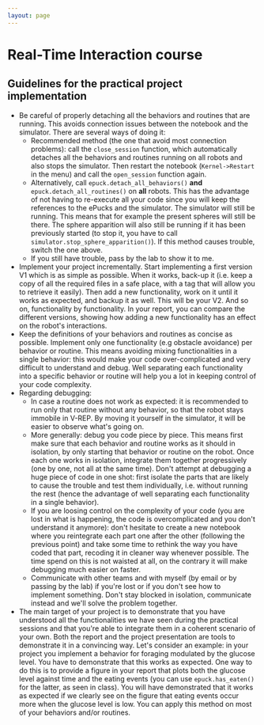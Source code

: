 ```yaml
---
layout: page
---
```


# Real-Time Interaction course

## Guidelines for the practical project implementation


- Be careful of properly detaching all the behaviors and routines that are running. This avoids connection issues between the notebook and the simulator. There are several ways of doing it:
    - Recommended method (the one that avoid most connection problems): call the `close_session` function, which automatically detaches all the behaviors and routines running on all robots and also stops the simulator. Then restart the notebook (`Kernel->Restart` in the menu) and call the `open_session` function again.
    - Alternatively, call `epuck.detach_all_behaviors()` **and** `epuck.detach_all_routines()` on **all** robots. This has the advantage of not having to re-execute all your code since you will keep the references to the ePucks and the simulator. The simulator will still be running. This means that for example the present spheres will still be there. The sphere apparition will also still be running if it has been previously started (to stop it, you have to call `simulator.stop_sphere_apparition()`). If this method causes trouble, switch the one above.
    - If you still have trouble, pass by the lab to show it to me.
- Implement your project incrementally. Start implementing a first version V1 which is as simple as possible. When it works, back-up it (i.e. keep a copy of all the required files in a safe place, with a tag that will allow you to retrieve it easily). Then add a new functionality, work on it until it works as expected, and backup it as well. This will be your V2. And so on, functionality by functionality. In your report, you can compare the different versions, showing how adding a new functionality has an effect on the robot's interactions.
- Keep the definitions of your behaviors and routines as concise as possible. Implement only one functionality (e.g obstacle avoidance) per behavior or routine. This means avoiding mixing functionalities in a single behavior: this would make your code over-complicated and very difficult to understand and debug. Well separating each functionality into a specific behavior or routine will help you a lot in keeping control of your code complexity.
- Regarding debugging:
    - In case a routine does not work as expected: it is recommended to run only that routine without any behavior, so that the robot stays immobile in V-REP. By moving it yourself in the simulator, it will be easier to observe what's going on.
    - More generally: debug you code piece by piece. This means first make sure that each behavior and routine works as it should in isolation, by only starting that behavior or routine on the robot. Once each one works in isolation, integrate them together progressively (one by one, not all at the same time). Don't attempt at debugging a huge piece of code in one shot: first isolate the parts that are likely to cause the trouble and test them individually, i.e. without running the rest (hence the advantage of well separating each functionality in a single behavior).
    - If you are loosing control on the complexity of your code (you are lost in what is happening, the code is overcomplicated and you don't understand it anymore): don't hesitate to create a new notebook where you reintegrate each part one after the other (following the previous point) and take some time to rethink the way you have coded that part, recoding it in cleaner way whenever possible. The time spend on this is not waisted at all, on the contrary it will make debugging much easier on faster. 
    - Communicate with other teams and with myself (by email or by passing by the lab) if you're lost or if you don't see how to implement something. Don't stay blocked in isolation, communicate instead and we'll solve the problem together.
- The main target of your project is to demonstrate that you have understood all the functionalities we have seen during the practical sessions and that you're able to integrate them in a coherent scenario of your own. Both the report and the project presentation are tools to demonstrate it in a convincing way. Let's consider an example: in your project you implement a behavior for foraging modulated by the glucose level. You have to demonstrate that this works as expected. One way to do this is to provide a figure in your report that plots both the glucose level against time and the eating events (you can use `epuck.has_eaten()` for the latter, as seen in class). You will have demonstrated that it works as expected if we clearly see on the figure that eating events occur more when the glucose level is low. You can apply this method on most of your behaviors and/or routines.
    
    